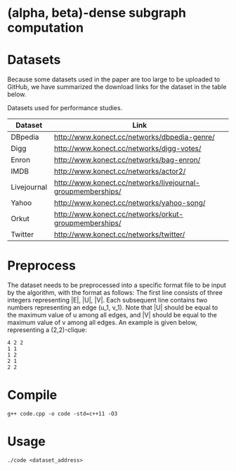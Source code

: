 # (alpha, beta)-dense subgraph computation

# Datasets

Because some datasets used in the paper are too large to be uploaded to GitHub, we have summarized the download links for the dataset in the table below.

Datasets used for performance studies.

| Dataset | Link |
| --- | --- |
| DBpedia | http://www.konect.cc/networks/dbpedia-genre/ |
| Digg | http://www.konect.cc/networks/digg-votes/ |
| Enron | http://www.konect.cc/networks/bag-enron/ |
| IMDB | http://www.konect.cc/networks/actor2/ |
| Livejournal | http://www.konect.cc/networks/livejournal-groupmemberships/ |
| Yahoo | http://www.konect.cc/networks/yahoo-song/ |
| Orkut | http://www.konect.cc/networks/orkut-groupmemberships/ |
| Twitter | http://www.konect.cc/networks/twitter/ |

# Preprocess

The dataset needs to be preprocessed into a specific format file to be input by the algorithm, with the format as follows: The first line consists of three integers representing |E|, |U|, |V|. Each subsequent line contains two numbers representing an edge (u_1, v_1). Note that |U| should be equal to the maximum value of u among all edges, and |V| should be equal to the maximum value of v among all edges. An example is given below, representing a (2,2)-clique:

```
4 2 2
1 1
1 2
2 1
2 2
```

# Compile

```
g++ code.cpp -o code -std=c++11 -O3
```

# Usage

```
./code <dataset_address>
```